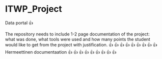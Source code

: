 # ITWP_Project
Data portal :+1:


The repository needs to include 1-2 page documentation of the project: what was done, what tools were used and how many points the student would like to get from the project with justification.
:+1: :+1: :+1: :+1: :+1: :+1: :+1: :+1:
:+1:  Hermeettinen documentaation  :+1:
:+1: :+1: :+1: :+1: :+1: :+1: :+1: :+1:
